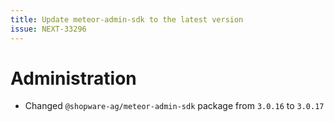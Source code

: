 ```yaml
---
title: Update meteor-admin-sdk to the latest version
issue: NEXT-33296
---
```

# Administration
* Changed `@shopware-ag/meteor-admin-sdk` package from `3.0.16` to `3.0.17`
